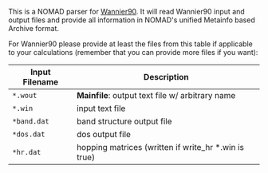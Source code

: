 This is a NOMAD parser for [Wannier90](http://www.wannier.org/). It will
read Wannier90 input and output files and provide all information in NOMAD's unified
Metainfo based Archive format.

For Wannier90 please provide at least the files from this table if applicable to your
calculations (remember that you can provide more files if you want):

| Input Filename | Description |
| --- | --- |
| `*.wout` | **Mainfile**: output text file w/ arbitrary name |
| `*.win` | input text file |
| `*band.dat` | band structure output file |
| `*dos.dat` | dos output file |
| `*hr.dat` | hopping matrices (written if write_hr *.win is true) |
